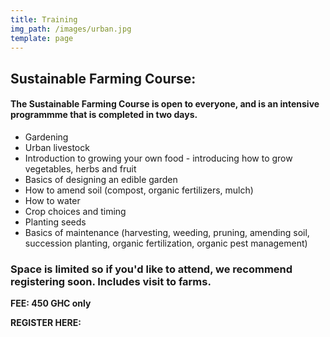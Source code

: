 ```yaml
---
title: Training
img_path: /images/urban.jpg
template: page
---
```

## Sustainable Farming Course:

#### The Sustainable Farming Course is open to everyone, and is an intensive programmme that is completed in two days.

<ul>
<li>Gardening </li>
<li>Urban livestock  </li>
  <li>Introduction to growing your own food - introducing how to grow vegetables, herbs and fruit </li>
  <li>Basics of designing an edible garden </li>
 
  <li>How to amend soil (compost, organic fertilizers, mulch) </li>
  <li>How to water </li>
 <li> Crop choices and timing </li>
  <li>Planting seeds </li>
  <li>Basics of maintenance (harvesting, weeding, pruning, amending soil, succession planting, organic fertilization, organic pest management) </li>
</ul>

### Space is limited so if you'd like to attend, we recommend registering soon. Includes visit to farms.

**FEE: 450 GHC only**

**REGISTER HERE:**
